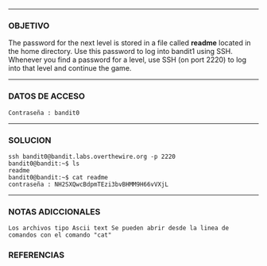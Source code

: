 ----
### OBJETIVO 
The password for the next level is stored in a file called **readme** located in the home directory. Use this password to log into bandit1 using SSH. Whenever you find a password for a level, use SSH (on port 2220) to log into that level and continue the game.

----
### DATOS DE ACCESO
	Contraseña : bandit0

---
### SOLUCION
	ssh bandit0@bandit.labs.overthewire.org -p 2220
	bandit0@bandit:~$ ls
	readme
	bandit0@bandit:~$ cat readme
	contraseña : NH2SXQwcBdpmTEzi3bvBHMM9H66vVXjL

---
### NOTAS ADICCIONALES
	Los archivos tipo Ascii text Se pueden abrir desde la linea de comandos con el comando "cat"
### REFERENCIAS
